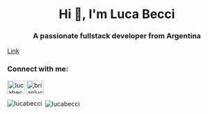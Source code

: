 <h1 align="center">Hi 👋, I'm Luca Becci</h1>
<h3 align="center">A passionate fullstack developer from Argentina</h3>

[Link](https://i.postimg.cc/1tz9BGNB/me.png)

<p align="left">
<h3 align="left">Connect with me:</h3>
<a href="https://twitter.com/lucabecci" target="blank"><img align="center" src="https://cdn.jsdelivr.net/npm/simple-icons@3.0.1/icons/twitter.svg" alt="lucabecci" height="30" width="40" /></a>
<a href="https://linkedin.com/in/brianlucabecci" target="blank"><img align="center" src="https://cdn.jsdelivr.net/npm/simple-icons@3.0.1/icons/linkedin.svg" alt="brianlucabecci" height="30" width="40" /></a>
</p>

<p><img align="left" src="https://github-readme-stats.vercel.app/api/top-langs/?username=lucabecci&layout=compact" alt="lucabecci" /></p>

<p>&nbsp;<img align="center" src="https://github-readme-stats.vercel.app/api?username=lucabecci&show_icons=true" alt="lucabecci" /></p>
